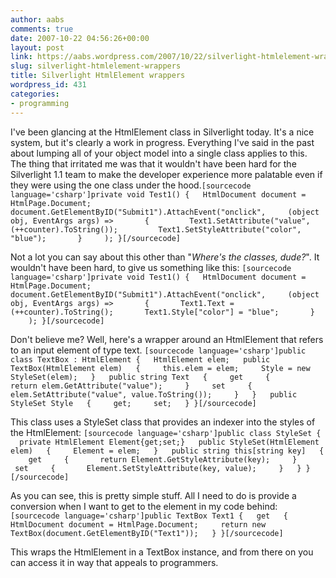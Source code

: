 ```yaml
---
author: aabs
comments: true
date: 2007-10-22 04:56:26+00:00
layout: post
link: https://aabs.wordpress.com/2007/10/22/silverlight-htmlelement-wrappers/
slug: silverlight-htmlelement-wrappers
title: Silverlight HtmlElement wrappers
wordpress_id: 431
categories:
- programming
---
```


I've been glancing at the HtmlElement class in Silverlight today. It's a nice system, but it's clearly a work in progress. Everything I've said in the past about lumping all of your object model into a single class applies to this. The thing that irritated me was that it wouldn't have been hard for the Silverlight 1.1 team to make the developer experience more palatable even if they were using the one class under the hood.`
[sourcecode language='csharp']private void Test1()
{
  HtmlDocument document = HtmlPage.Document;
  document.GetElementByID("Submit1").AttachEvent("onclick",
    (object obj, EventArgs args) =>
      {
        Text1.SetAttribute("value", (++counter).ToString());
        Text1.SetStyleAttribute("color", "blue");
      }
    );
}[/sourcecode]
`

Not a lot you can say about this other than "_Where's the classes, dude?_". It wouldn't have been hard, to give us something like this:
`
[sourcecode language='csharp']private void Test1()
{
  HtmlDocument document = HtmlPage.Document;
  document.GetElementByID("Submit1").AttachEvent("onclick",
    (object obj, EventArgs args) =>
      {
      Text1.Text = (++counter).ToString();
      Text1.Style["color"] = "blue";
      }
    );
}[/sourcecode]
`

Don't believe me? Well, here's a wrapper around an HtmlElement that refers to an input element of type text.
`
[sourcecode language='csharp']public class TextBox : HtmlElement
{
  HtmlElement elem;
  public TextBox(HtmlElement elem)
  {
    this.elem = elem;
    Style = new StyleSet(elem);
  }
  public string Text
  {
    get
    {
      return elem.GetAttribute("value");
    }
    set
    {
      elem.SetAttribute("value", value.ToString());
    }
  }
  public StyleSet Style
  {
    get;
    set;
  }
}[/sourcecode]
`

This class uses a StyleSet class that provides an indexer into the styles of the HtmlElement:
`
[sourcecode language='csharp']public class StyleSet
{
  private HtmlElement Element{get;set;}
  public StyleSet(HtmlElement elem)
  {
    Element = elem;
  }
  public string this[string key]
  {
    get
    {
      return Element.GetStyleAttribute(key);
    }
    set
    {
      Element.SetStyleAttribute(key, value);
    }
  }
}[/sourcecode]
`

As you can see, this is pretty simple stuff. All I need to do is provide a conversion when I want to get to the element in my code behind:
`
[sourcecode language='csharp']public TextBox Text1
{
  get
  {
    HtmlDocument document = HtmlPage.Document;
    return new TextBox(document.GetElementByID("Text1"));
  }
}[/sourcecode]
`

This wraps the HtmlElement in a TextBox instance, and from there on you can access it in way that appeals to programmers.
